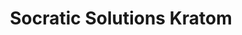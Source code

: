 ---
title: "Socratic Solutions Kratom"
url: /brandon/socratic-solutions-kratom/
shop: health food
---
